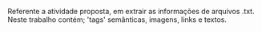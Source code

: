 Referente a atividade proposta, em extrair as informações de arquivos .txt. Neste trabalho contém; 'tags' semânticas, imagens, links e textos.
